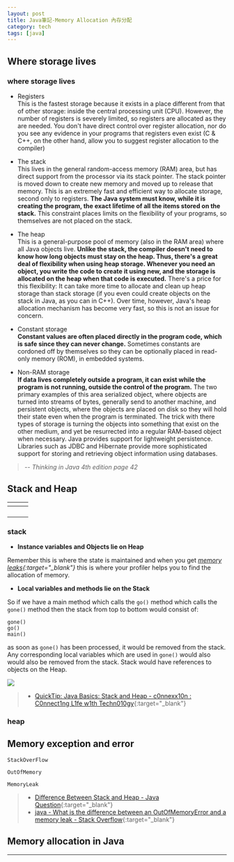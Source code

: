 ```yaml
---
layout: post
title: Java筆記-Memory Allocation 內存分配
category: tech
tags: [java]
---
```


## Where storage lives

### where storage lives

 - Registers<br>
   This is the fastest storage because it exists in a place different from that of other storage: inside the
   central processing unit (CPU). However, the number of registers is severely limited, so registers are
   allocated as they are needed. You don't have direct control over register allocation, nor do you see
   any evidence in your programs that registers even exist (C & C++, on the other hand, allow you to
   suggest register allocation to the compiler)

 - The stack<br>
   This lives in the general random-access memory (RAM) area, but has direct support from the
   processor via its stack pointer. The stack pointer is moved down to create new memory and moved
   up to release that memory. This is an extremely fast and efficient way to allocate storage, second
   only to registers. **The Java system must know, while it is creating the program, the exact lifetime of
   all the items stored on the stack.** This constraint places limits on the flexibility of your programs, so
   themselves are not placed on the stack.

 - The heap<br>
   This is a general-purpose pool of memory (also in the RAM area) where all Java objects live. **Unlike
   the stack, the compiler doesn't need to know how long objects must stay on the heap. Thus, there's
   a great deal of flexibility when using heap storage. Whenever you need an object, you write the
   code to create it using new, and the storage is allocated on the heap when that code is executed.**
   There's a price for this flexibility: It can take more time to allocate and clean up heap storage than
   stack storage (if you even could create objects on the stack in Java, as you can in C++). Over time,
   however, Java's heap allocation mechanism has become very fast, so this is not an issue for
   concern.

 - Constant storage<br>
   **Constant values are often placed directly in the program code, which is safe since they can never
   change.** Sometimes constants are cordoned off by themselves so they can be optionally placed in
   read-only memory (ROM), in embedded systems.

 - Non-RAM storage<br>
   **If data lives completely outside a program, it can exist while the program is not running, outside the
   control of the program.** The two primary examples of this area serialized object, where objects are
   turned into streams of bytes, generally send to another machine, and persistent objects, where the
   objects are placed on disk so they will hold their state even when the program is terminated. The
   trick with there types of storage is turning the objects into something that exist on the other medium,
   and yet be resurrected into a regular RAM-based object when necessary. Java provides support for
   lightweight persistence. Libraries such as JDBC and Hibernate provide more sophisticated support
   for storing and retrieving object information using databases.

> -- *Thinking in Java 4th edition page 42*

## Stack and Heap

<table>
    <thead>
        <tr>
            <th></th>
            <th></th>
            <th></th>
        </tr>
    </thead>
    <tbody>
        <tr>
            <td></td>
            <td></td>
            <td></td>
        </tr>
        <tr>
            <td></td>
            <td></td>
            <td></td>
        </tr>
        <tr>
            <td></td>
            <td></td>
            <td></td>
        </tr>
        <tr>
            <td></td>
            <td></td>
            <td></td>
        </tr>
    </tbody>
</table>


### stack

- **Instance variables and Objects lie on Heap**

Remember this is where the state is maintained and when you get *[memory leaks](https://en.wikipedia.org/wiki/Memory_leak){:target="_blank"}* this is where your profiler helps you to find the allocation of memory.

- **Local variables and methods lie on the Stack**<br>

So if we have a main method which calls the `go()` method which calls the `gone()` method then the stack from top to bottom would consist of:

```
gone()
go()
main()
```

as soon as `gone()` has been processed, it would be removed from the stack. Any corresponding local variables which are used in `gone()` would also would also be removed from the stack.
Stack would have references to objects on the Heap.

![](http://www.hauchenglee.com/assets/images/tech/stacknheap.png)

> - [QuickTip: Java Basics: Stack and Heap - c0nnexx10n : C0nnect1ng L1fe w1th Techn010gy](https://vikashazrati.wordpress.com/2007/10/01/quicktip-java-basics-stack-and-heap/){:target="_blank"}

### heap

## Memory exception and error

`StackOverFlow`

`OutOfMemory`

`MemoryLeak`

> - [Difference Between Stack and Heap - Java Question](https://www.erpgreat.com/java/difference-between-stack-and-heap.htm){:target="_blank"}
> - [java - What is the difference between an OutOfMemoryError and a memory leak - Stack Overflow](https://stackoverflow.com/questions/4943518/what-is-the-difference-between-an-outofmemoryerror-and-a-memory-leak){:target="_blank"}


## Memory allocation in Java


---